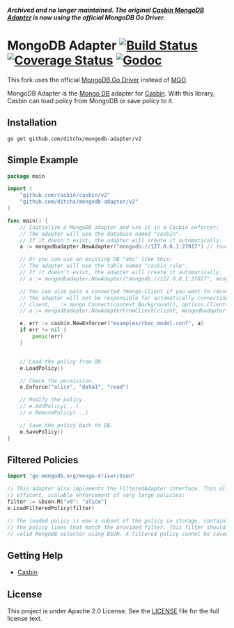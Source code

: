 ***Archived and no longer maintained. The original [Casbin MongoDB Adapter](https://github.com/casbin/mongodb-adapter) is now using the official MongoDB Go Driver.***
 

MongoDB Adapter [![Build Status](https://travis-ci.org/ditchx/mongodb-adapter.svg?branch=master)](https://travis-ci.org/ditchx/mongodb-adapter) [![Coverage Status](https://coveralls.io/repos/github/ditchx/mongodb-adapter/badge.svg?branch=master)](https://coveralls.io/github/ditchx/mongodb-adapter?branch=master) [![Godoc](https://godoc.org/github.com/ditchx/mongodb-adapter?status.svg)](https://godoc.org/github.com/ditchx/mongodb-adapter)
====
 
This fork uses the official [MongoDB Go Driver](https://github.com/mongodb/mongo-go-driver) instead of [MGO](https://github.com/globalsign/mgo).

MongoDB Adapter is the [Mongo DB](https://www.mongodb.com) adapter for [Casbin](https://github.com/casbin/casbin). With this library, Casbin can load policy from MongoDB or save policy to it.


## Installation

    go get github.com/ditchx/mongodb-adapter/v2

## Simple Example

```go
package main

import (
	"github.com/casbin/casbin/v2"
	"github.com/ditchx/mongodb-adapter/v2"
)

func main() {
	// Initialize a MongoDB adapter and use it in a Casbin enforcer:
	// The adapter will use the database named "casbin".
	// If it doesn't exist, the adapter will create it automatically.
	a := mongodbadapter.NewAdapter("mongodb://127.0.0.1:27017") // Your MongoDB URL.

	// Or you can use an existing DB "abc" like this:
	// The adapter will use the table named "casbin_rule".
	// If it doesn't exist, the adapter will create it automatically.
	// a := mongodbadapter.NewAdapter("mongodb://127.0.0.1:27017", mongodbadapter.DBName("abc") )

	// You can also pass a connected *mongo.Client if you want to reuse one.
	// The adapter will not be responsible for automatically connecting/disconnecting the client, though.
	// client, _ := mongo.Connect(context.Background(), options.Client().ApplyURI("mongodb://127.0.0.1:27017"))
	// a := mongodbadapter.NewAdapterFromClient(client, mongodbadapter.DBName("abc") )

	e, err := casbin.NewEnforcer("examples/rbac_model.conf", a)
	if err != nil {
		panic(err)
	}


	// Load the policy from DB.
	e.LoadPolicy()

	// Check the permission.
	e.Enforce("alice", "data1", "read")

	// Modify the policy.
	// e.AddPolicy(...)
	// e.RemovePolicy(...)

	// Save the policy back to DB.
	e.SavePolicy()
}
```

## Filtered Policies

```go
import "go.mongodb.org/mongo-driver/bson"

// This adapter also implements the FilteredAdapter interface. This allows for
// efficent, scalable enforcement of very large policies:
filter := &bson.M{"v0": "alice"}
e.LoadFilteredPolicy(filter)

// The loaded policy is now a subset of the policy in storage, containing only
// the policy lines that match the provided filter. This filter should be a
// valid MongoDB selector using BSON. A filtered policy cannot be saved.
```

## Getting Help

- [Casbin](https://github.com/casbin/casbin)

## License

This project is under Apache 2.0 License. See the [LICENSE](LICENSE) file for the full license text.
